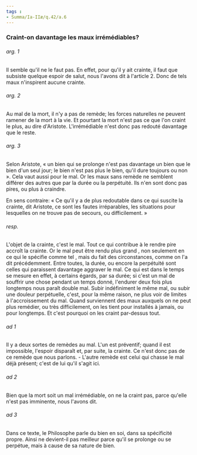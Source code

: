 ```yaml
---
tags : 
- Summa/Ia-IIæ/q.42/a.6
---
```


### Craint-on davantage les maux irrémédiables?

###### arg. 1
Il semble qu'il ne le faut pas. En effet, pour qu'il y ait crainte, il faut que subsiste quelque espoir de salut, nous l'avons dit à l'article 2. Donc de tels maux n'inspirent aucune crainte. 

###### arg. 2
Au mal de la mort, il n'y a pas de remède; les forces naturelles ne peuvent ramener de la mort à la vie. Et pourtant la mort n'est pas ce que l'on craint le plus, au dire d'Aristote. L'irrémédiable n'est donc pas redouté davantage que le reste. 

###### arg. 3
Selon Aristote, « un bien qui se prolonge n'est pas davantage un bien que le bien d'un seul jour; le bien n'est pas plus le bien, qu'il dure toujours ou non ». Cela vaut aussi pour le mal. Or les maux sans remède ne semblent différer des autres que par la durée ou la perpétuité. Ils n'en sont donc pas pires, ou plus à craindre. 

En sens contraire: « Ce qu'il y a de plus redoutable dans ce qui suscite la crainte, dit Aristote, ce sont les fautes irréparables, les situations pour lesquelles on ne trouve pas de secours, ou difficilement. » 

###### resp.
L'objet de la crainte, c'est le mal. Tout ce qui contribue à le rendre pire accroît la crainte. Or le mal peut être rendu plus grand , non seulement en ce qui le spécifie comme tel , mais du fait des circonstances, comme on l'a dit précédemment. Entre toutes, la durée, ou encore la perpétuité sont celles qui paraissent davantage aggraver le mal. Ce qui est dans le temps se mesure en effet, à certains égards, par sa durée; si c'est un mal de souffrir une chose pendant un temps donné, l'endurer deux fois plus longtemps nous paraît double mal. Subir indéfiniment le même mal, ou subir une douleur perpétuelle, c'est, pour la même raison, ne plus voir de limites à l'accroissement du mal. Quand surviennent des maux auxquels on ne peut plus remédier, ou très difficilement, on les tient pour installés à jamais, ou pour longtemps. Et c'est pourquoi on les craint par-dessus tout. 

###### ad 1
Il y a deux sortes de remèdes au mal. L'un est préventif; quand il est impossible, l'espoir disparaît et, par suite, la crainte. Ce n'est donc pas de ce remède que nous parlons. - L'autre remède est celui qui chasse le mal déjà présent; c'est de lui qu'il s'agit ici. 

###### ad 2
Bien que la mort soit un mal irrémédiable, on ne la craint pas, parce qu'elle n'est pas imminente, nous l'avons dit. 

###### ad 3
Dans ce texte, le Philosophe parle du bien en soi, dans sa spécificité propre. Ainsi ne devient-il pas meilleur parce qu'il se prolonge ou se perpétue, mais à cause de sa nature de bien. 


